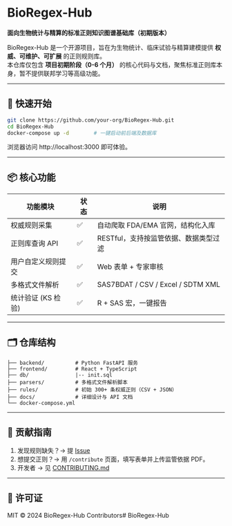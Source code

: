 # BioRegex-Hub  
**面向生物统计与精算的标准正则知识图谱基础库（初期版本）**

BioRegex-Hub 是一个开源项目，旨在为生物统计、临床试验与精算建模提供 **权威、可维护、可扩展** 的正则规则库。  
本仓库仅包含 **项目初期阶段（0-6 个月）** 的核心代码与文档，聚焦标准正则库本身，暂不提供联邦学习等高级功能。

---

## 🚀 快速开始
```bash
git clone https://github.com/your-org/BioRegex-Hub.git
cd BioRegex-Hub
docker-compose up -d        # 一键启动前后端及数据库
```
浏览器访问 http://localhost:3000 即可体验。

---

## 📦 核心功能
| 功能模块           | 状态 | 说明 |
|--------------------|------|------|
| 权威规则采集       | ✅   | 自动爬取 FDA/EMA 官网，结构化入库 |
| 正则库查询 API     | ✅   | RESTful，支持按监管依据、数据类型过滤 |
| 用户自定义规则提交 | ✅   | Web 表单 + 专家审核 |
| 多格式文件解析     | ✅   | SAS7BDAT / CSV / Excel / SDTM XML |
| 统计验证 (KS 检验) | ✅   | R + SAS 宏，一键报告 |

---

## 🗂️ 仓库结构
```
├── backend/          # Python FastAPI 服务
├── frontend/         # React + TypeScript
├── db/               |-- init.sql
├── parsers/          # 多格式文件解析脚本
├── rules/            # 初始 300+ 条权威正则（CSV + JSON）
├── docs/             # 详细设计与 API 文档
└── docker-compose.yml
```

---

## 🤝 贡献指南
1. 发现规则缺失？→ 提 [Issue](https://github.com/your-org/BioRegex-Hub/issues/new)  
2. 想提交正则？→ 用 `/contribute` 页面，填写表单并上传监管依据 PDF。  
3. 开发者 → 见 [CONTRIBUTING.md](CONTRIBUTING.md)

---

## 📄 许可证
MIT © 2024 BioRegex-Hub Contributors# BioRegex-Hub
